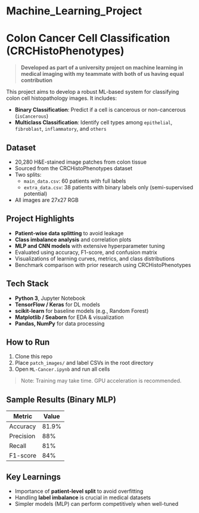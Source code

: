 # Machine_Learning_Project

# Colon Cancer Cell Classification (CRCHistoPhenotypes)

> **Developed as part of a university project on machine learning in medical imaging with my teammate with both of us having equal contribution**

This project aims to develop a robust ML-based system for classifying colon cell histopathology images. It includes:

- **Binary Classification**: Predict if a cell is cancerous or non-cancerous (`isCancerous`)
- **Multiclass Classification**: Identify cell types among `epithelial`, `fibroblast`, `inflammatory`, and `others`

## Dataset

- 20,280 H&E-stained image patches from colon tissue
- Sourced from the CRCHistoPhenotypes dataset
- Two splits:
  - `main_data.csv`: 60 patients with full labels
  - `extra_data.csv`: 38 patients with binary labels only (semi-supervised potential)
- All images are 27x27 RGB

##  Project Highlights

- **Patient-wise data splitting** to avoid leakage
- **Class imbalance analysis** and correlation plots
- **MLP and CNN models** with extensive hyperparameter tuning
- Evaluated using accuracy, F1-score, and confusion matrix
- Visualizations of learning curves, metrics, and class distributions
- Benchmark comparison with prior research using CRCHistoPhenotypes

## Tech Stack

- **Python 3**, Jupyter Notebook
- **TensorFlow / Keras** for DL models
- **scikit-learn** for baseline models (e.g., Random Forest)
- **Matplotlib / Seaborn** for EDA & visualization
- **Pandas, NumPy** for data processing

## How to Run

1. Clone this repo
2. Place `patch_images/` and label CSVs in the root directory
3. Open `ML-Cancer.ipynb` and run all cells

>  Note: Training may take time. GPU acceleration is recommended.

## Sample Results (Binary MLP)

| Metric       | Value  |
|--------------|--------|
| Accuracy     | 81.9%  |
| Precision    | 88%    |
| Recall       | 81%    |
| F1-score     | 84%    |

## Key Learnings

- Importance of **patient-level split** to avoid overfitting
- Handling **label imbalance** is crucial in medical datasets
- Simpler models (MLP) can perform competitively when well-tuned

